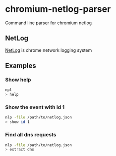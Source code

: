 # chromium-netlog-parser
Command line parser for chromium netlog

## NetLog
[NetLog](https://www.chromium.org/developers/design-documents/network-stack/netlog) is chrome network logging system

## Examples

### Show help
```bash
npl
> help
```

### Show the event with id 1
```bash
nlp -file /path/to/netlog.json
> show id 1
```

### Find all dns requests
```bash
nlp -file /path/to/netlog.json
> extract dns
```
